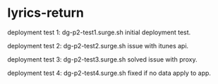# lyrics-return

deployment test 1: dg-p2-test1.surge.sh
initial deployment test.

deployment test 2: dg-p2-test2.surge.sh
issue with itunes api.

deployment test 3: dg-p2-test3.surge.sh
solved issue with proxy.

deployment test 4: dg-p2-test4.surge.sh
fixed if no data apply to app.
